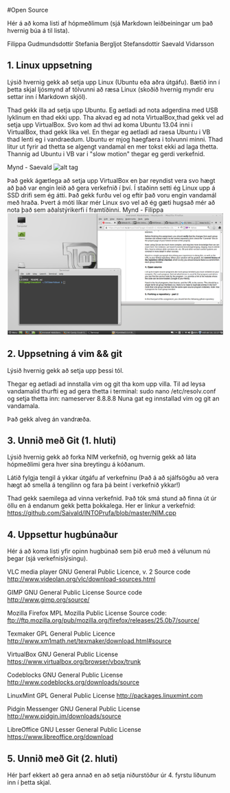 #Open Source

Hér á að koma listi af hópmeðlimum (sjá Markdown leiðbeiningar um það hvernig búa á til lista).

Filippa Gudmundsdottir
Stefania Bergljot Stefansdottir
Saevald Vidarsson

## 1. Linux uppsetning

Lýsið hvernig gekk að setja upp Linux (Ubuntu eða aðra útgáfu). Bætið inn í þetta skjal ljósmynd af tölvunni að ræsa Linux (skoðið hvernig myndir eru settar inn í Markdown skjöl).

Thad gekk illa ad setja upp Ubuntu. Eg aetladi ad nota adgerdina med USB lyklinum en thad ekki upp. Tha akvad eg ad nota VirtualBox,thad gekk vel ad setja upp VirtualBox. Svo kom ad thvi ad koma Ubuntu 13.04 inni i VirtualBox, thad gekk lika vel. En thegar eg aetladi ad raesa Ubuntu i VB thad lenti eg i vandraedum. Ubuntu er mjog haegfaera i tolvunni minni. Thad litur ut fyrir ad thetta se algengt vandamal en mer tokst ekki ad laga thetta. Thannig ad Ubuntu i VB var i "slow motion" thegar eg gerdi verkefnid.

Mynd - Saevald
![alt tag](https://raw.github.com/Saivald/INTOPrufa/master/Downloads/UbuntuSai.jpg)

Það gekk ágætlega að setja upp VirtualBox en þar reyndist vera svo hægt að það var engin leið að gera verkefnið í því. Í staðinn setti ég Linux upp á SSD drifi sem ég átti. Það gekk furðu vel og eftir það voru engin vandamál með hraða. Þvert á móti líkar mér Linux svo vel að ég gæti hugsað mér að nota það sem aðalstýrikerfi í framtíðinni.
Mynd - Filippa
![alt tag](https://github.com/Saivald/INTOPrufa/blob/master/Downloads/filippadesktop.png)

## 2. Uppsetning á vim && git

Lýsið hvernig gekk að setja upp þessi tól.

Thegar eg aetladi ad innstalla vim og git tha kom upp villa. Til ad leysa vandamalid thurfti eg ad gera thetta i terminal:
sudo nano /etc/resolv.conf 
og setja thetta inn:
nameserver 8.8.8.8
Nuna gat eg innstallad vim og git an vandamala.

Það gekk alveg án vandræða.

## 3. Unnið með Git (1. hluti)

Lýsið hvernig gekk að forka NIM verkefnið, og hvernig gekk að láta hópmeðlimi gera hver sína breytingu á kóðanum.

Látið fylgja tengil á ykkar útgáfu af verkefninu (Það á að sjálfsögðu að vera hægt að smella á tengilinn og fara þá beint í verkefnið ykkar!)

Thad gekk saemilega ad vinna verkefnid. 
Það tók smá stund að finna út úr öllu en á endanum gekk þetta þokkalega.
Her er linkur a verkefnid:
https://github.com/Saivald/INTOPrufa/blob/master/NIM.cpp



## 4. Uppsettur hugbúnaður

Hér á að koma listi yfir opinn hugbúnað sem þið eruð með á vélunum nú þegar (sjá verkefnislýsingu).

VLC media player 
GNU General Public Licence, v. 2
Source code http://www.videolan.org/vlc/download-sources.html

GIMP
GNU General Public License
Source code http://www.gimp.org/source/

Mozilla Firefox
MPL Mozilla Public License
Source code: ftp://ftp.mozilla.org/pub/mozilla.org/firefox/releases/25.0b7/source/

Texmaker
GPL General Public Licence
http://www.xm1math.net/texmaker/download.html#source

VirtualBox
GNU General Public License
https://www.virtualbox.org/browser/vbox/trunk

Codeblocks
GNU General Public License
http://www.codeblocks.org/downloads/source

LinuxMint
GPL General Public License
http://packages.linuxmint.com

Pidgin Messenger
GNU General Public License
http://www.pidgin.im/downloads/source

LibreOffice
GNU Lesser General Public License
https://www.libreoffice.org/download


## 5. Unnið með Git (2. hluti)

Hér þarf ekkert að gera annað en að setja niðurstöður úr 4. fyrstu liðunum inn í þetta skjal.
